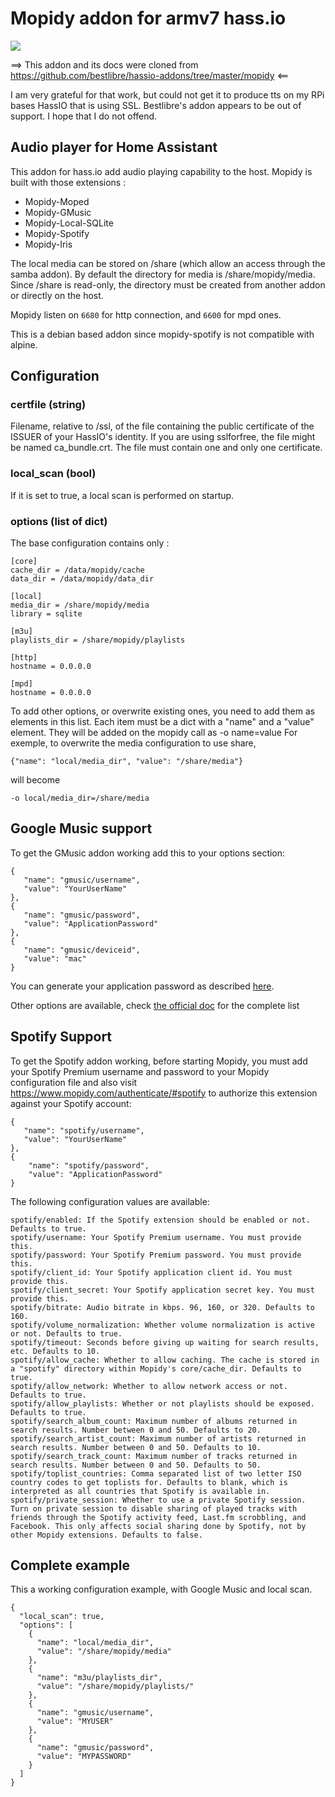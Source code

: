 


# Mopidy addon for armv7 hass.io

[![](https://images.microbadger.com/badges/version/kloving/mopidy-armv7.svg)](https://microbadger.com/images/kloving/mopidy-armv7 "Get your own version badge on microbadger.com")

==> This addon and its docs were cloned from https://github.com/bestlibre/hassio-addons/tree/master/mopidy <==

I am very grateful for that work, but could not get it to produce tts on my RPi bases HassIO that is using SSL. Bestlibre's addon appears to be out of support. I hope that I do not offend.

## Audio player for Home Assistant

This addon for hass.io add audio playing capability to the host.
Mopidy is built with those extensions :

- Mopidy-Moped
- Mopidy-GMusic
- Mopidy-Local-SQLite
- Mopidy-Spotify
- Mopidy-Iris

The local media can be stored on /share (which allow an access through the samba addon). By default the directory for media is /share/mopidy/media. Since /share is read-only, the directory must be created from another addon or directly on the host.

Mopidy listen on `6680` for http connection, and `6600` for mpd ones.

This is a debian based addon since mopidy-spotify is not compatible with alpine.

## Configuration
### certfile (string)
Filename, relative to /ssl, of the file containing the public certificate of the ISSUER of your HassIO's identity. If you are using sslforfree, the file might be named ca_bundle.crt. The file must contain one and only one certificate.

### local_scan (bool)
If it is set to true, a local scan is performed on startup.

### options (list of dict)

The base configuration contains only :
````
[core]
cache_dir = /data/mopidy/cache
data_dir = /data/mopidy/data_dir

[local]
media_dir = /share/mopidy/media
library = sqlite

[m3u]
playlists_dir = /share/mopidy/playlists

[http]
hostname = 0.0.0.0

[mpd]
hostname = 0.0.0.0

````

To add other options, or overwrite existing ones, you need to add them as elements in this list. Each item must be a dict with a "name" and a "value" element.
They will be added on the mopidy call as -o name=value
For exemple, to overwrite the media configuration to use share,
````
{"name": "local/media_dir", "value": "/share/media"}
````
will become
````
-o local/media_dir=/share/media
````

## Google Music support
To get the GMusic addon working add this to your options section:
````
{
   "name": "gmusic/username",
   "value": "YourUserName"
},
{
   "name": "gmusic/password",
   "value": "ApplicationPassword"
},
{
   "name": "gmusic/deviceid",
   "value": "mac"
}
````

You can generate your application password as described [here](https://support.google.com/accounts/answer/185833?hl=en).

Other options are available, check [the official doc](https://github.com/mopidy/mopidy-gmusic#configuration) for the complete list

## Spotify Support
To get the Spotify addon working, before starting Mopidy, you must add your Spotify Premium username and password to your Mopidy configuration file and also visit https://www.mopidy.com/authenticate/#spotify to authorize this extension against your Spotify account:
````
{
   "name": "spotify/username",
   "value": "YourUserName"
},
{
	"name": "spotify/password",
	"value": "ApplicationPassword"
}
````
The following configuration values are available:
````
spotify/enabled: If the Spotify extension should be enabled or not. Defaults to true.
spotify/username: Your Spotify Premium username. You must provide this.
spotify/password: Your Spotify Premium password. You must provide this.
spotify/client_id: Your Spotify application client id. You must provide this.
spotify/client_secret: Your Spotify application secret key. You must provide this.
spotify/bitrate: Audio bitrate in kbps. 96, 160, or 320. Defaults to 160.
spotify/volume_normalization: Whether volume normalization is active or not. Defaults to true.
spotify/timeout: Seconds before giving up waiting for search results, etc. Defaults to 10.
spotify/allow_cache: Whether to allow caching. The cache is stored in a "spotify" directory within Mopidy's core/cache_dir. Defaults to true.
spotify/allow_network: Whether to allow network access or not. Defaults to true.
spotify/allow_playlists: Whether or not playlists should be exposed. Defaults to true.
spotify/search_album_count: Maximum number of albums returned in search results. Number between 0 and 50. Defaults to 20.
spotify/search_artist_count: Maximum number of artists returned in search results. Number between 0 and 50. Defaults to 10.
spotify/search_track_count: Maximum number of tracks returned in search results. Number between 0 and 50. Defaults to 50.
spotify/toplist_countries: Comma separated list of two letter ISO country codes to get toplists for. Defaults to blank, which is interpreted as all countries that Spotify is available in.
spotify/private_session: Whether to use a private Spotify session. Turn on private session to disable sharing of played tracks with friends through the Spotify activity feed, Last.fm scrobbling, and Facebook. This only affects social sharing done by Spotify, not by other Mopidy extensions. Defaults to false.
````

## Complete example
This a working configuration example, with Google Music and local scan.

````
{
  "local_scan": true,
  "options": [
    {
      "name": "local/media_dir",
      "value": "/share/mopidy/media"
    },
    {
      "name": "m3u/playlists_dir",
      "value": "/share/mopidy/playlists/"
    },
    {
      "name": "gmusic/username",
      "value": "MYUSER"
    },
    {
      "name": "gmusic/password",
      "value": "MYPASSWORD"
    }
  ]
}
````
